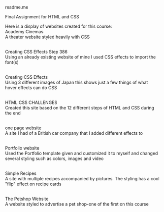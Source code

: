 readme.me

Final Assignment for HTML and CSS

Here is a display of websites created for this course:
  <br>Academy Cinemas<br>
  A theater website styled heavily with CSS
  
  <br>Creating CSS Effects Step 386<br>
  Using an already existing website of mine I used CSS effects to import the font(s)
  
  <br>Creating CSS Effects<br>
  Using 3 different images of Japan this shows just a few things of what hover effects can do
  CSS
  
  <br>HTML CSS CHALLENGES<br>
  Created this site based on the 12 different steps of HTML and CSS during the end
  
  <br>one page website<br>
  A site I had of a British car company that I added different effects to
  
  <br>Portfolio website<br>
  Used the Portfolio template given and customized it to myself and changed several styling such as colors, images and video
  
  <br>Simple Recipes<br>
  A site with multiple recipes accompanied by pictures. The styling has a cool "flip" effect on recipe cards
  
  <br>The Petshop Website<br>
  A website styled to advertise a pet shop-one of the first on this course

  

